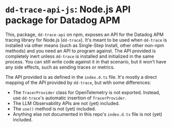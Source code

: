 # `dd-trace-api-js`: Node.js API package for Datadog APM

This, package, `dd-trace-api` on npm, exposes an API for the Datadog APM tracing library for Node.js (`dd-trace`).
It's meant to be used when `dd-trace` is installed via other means (such as Single-Step Install, other other non-npm methods) and you need an API to program against.
The API provided is completely inert unless `dd-trace` is installed and initialized in the same process.
You can still write code against it in that scenario, but it won't have any side effects, such as sending traces or metrics.

The API provided is as defined in the `index.d.ts` file. It's mostly a direct mapping of the API provided by `dd-trace`, but with some differences:
* The `TracerProvider` class for OpenTelemetry is not exported. Instead, use `dd-trace`'s automatic insertion of `TracerProvider`.
* The LLM Observability APIs are not (yet) included.
* The `use()` method is not (yet) included.
* Anything else not documented in this repo's `index.d.ts` file is not (yet) included.
